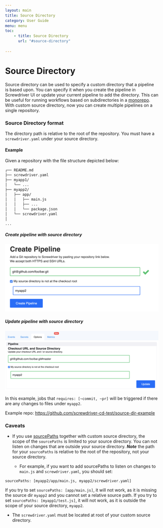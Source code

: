 ```yaml
---
layout: main
title: Source Directory
category: User Guide
menu: menu
toc:
    - title: Source Directory
      url: "#source-directory"

---
```

# Source Directory
Source directory can be used to specify a custom directory that a pipeline is based upon. You can specify it when you create the pipeline in Screwdriver UI or update your current pipeline to add the directory. This can be useful for running workflows based on subdirectories in a [monorepo](https://developer.atlassian.com/blog/2015/10/monorepos-in-git). With custom source directory, now you can create multiple pipelines on a single repository.

### Source Directory format
The directory path is relative to the root of the repository. You must have a `screwdriver.yaml` under your source directory.

#### Example

Given a repository with the file structure depicted below:

```
┌── README.md
├── screwdriver.yaml
├── myapp1/
│   └── ...
├── myapp2/
│   ├── app/
│   │   ├── main.js
│   │   ├── ...
│   │   └── package.json
│   └── screwdriver.yaml
│
...
```

##### Create pipeline with source directory
![Create UI](../assets/source-directory-create.png)

##### Update pipeline with source directory
![Update UI](../assets/source-directory-update.png)

In this example, jobs that `requires: [~commit, ~pr]` will be triggered if there are any changes to files under `myapp2`.

Example repo: <https://github.com/screwdriver-cd-test/source-dir-example>

### Caveats
- If you use [sourcePaths](../sourcePaths) together with custom source directory, the scope of the `sourcePaths` is limited to your source directory. You can not listen on changes that are outside your source directory. ***Note*** the path for your `sourcePaths` is relative to the root of the repository, not your source directory.

  - For example, if you want to add sourcePaths to listen on changes to `main.js` and `screwdriver.yaml`, you should set:
```
sourcePaths: [myapp2/app/main.js, myapp2/screwdriver.yaml]
```
If you try to set `sourcePaths: [app/main.js]`, it will not work, as it is missing the source dir `myapp2` and you cannot set a relative source path. If you try to set `sourcePaths: [myapp1/test.js]`, it will not work, as it is outside the scope of your source directory, `myapp2`.

- The `screwdriver.yaml` must be located at root of your custom source directory.

